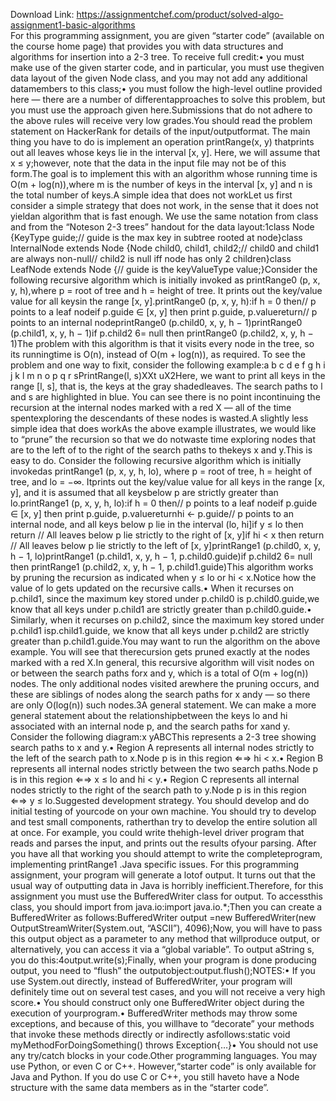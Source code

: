 Download Link: https://assignmentchef.com/product/solved-algo-assignment1-basic-algorithms
<br>
For this programming assignment, you are given “starter code” (available on the course home page) that provides you with data structures and algorithms for insertion into a 2-3 tree. To receive full credit:• you must make use of the given starter code, and in particular, you must use thegiven data layout of the given Node class, and you may not add any additional datamembers to this class;• you must follow the high-level outline provided here — there are a number of differentapproaches to solve this problem, but you must use the approach given here.Submissions that do not adhere to the above rules will receive very low grades.You should read the problem statement on HackerRank for details of the input/outputformat. The main thing you have to do is implement an operation printRange(x, y) thatprints out all leaves whose keys lie in the interval [x, y]. Here, we will assume that x ≤ y;however, note that the data in the input file may not be of this form.The goal is to implement this with an algorithm whose running time is O(m + log(n)),where m is the number of keys in the interval [x, y] and n is the total number of keys.A simple idea that does not workLet us first consider a simple strategy that does not work, in the sense that it does not yieldan algorithm that is fast enough. We use the same notation from class and from the “Noteson 2-3 trees” handout for the data layout:1class Node {KeyType guide;// guide is the max key in subtree rooted at node}class InternalNode extends Node {Node child0, child1, child2;// child0 and child1 are always non-null// child2 is null iff node has only 2 children}class LeafNode extends Node {// guide is the keyValueType value;}Consider the following recursive algorithm which is initially invoked as printRange0 (p, x, y, h),where p = root of tree and h = height of tree. It prints out the key/value value for all keysin the range [x, y].printRange0 (p, x, y, h):if h = 0 then// p points to a leaf nodeif p.guide ∈ [x, y] then print p.guide, p.valuereturn// p points to an internal nodeprintRange0 (p.child0, x, y, h − 1)printRange0 (p.child1, x, y, h − 1)if p.child2 6= null then printRange0 (p.child2, x, y, h − 1)The problem with this algorithm is that it visits every node in the tree, so its runningtime is O(n), instead of O(m + log(n)), as required. To see the problem and one way to fixit, consider the following example:a b c d e f g h i j k l m n o p q r sPrintRange(l, s)XXt uX2Here, we want to print all keys in the range [l, s], that is, the keys at the gray shadedleaves. The search paths to l and s are highlighted in blue. You can see there is no point incontinuing the recursion at the internal nodes marked with a red X — all of the time spentexploring the descendants of these nodes is wasted.A slightly less simple idea that does workAs the above example illustrates, we would like to “prune” the recursion so that we do notwaste time exploring nodes that are to the left of to the right of the search paths to thekeys x and y.This is easy to do. Consider the following recursive algorithm which is initially invokedas printRange1 (p, x, y, h, lo), where p = root of tree, h = height of tree, and lo = −∞. Itprints out the key/value value for all keys in the range [x, y], and it is assumed that all keysbelow p are strictly greater than lo.printRange1 (p, x, y, h, lo):if h = 0 then// p points to a leaf nodeif p.guide ∈ [x, y] then print p.guide, p.valuereturnhi ← p.guide// p points to an internal node, and all keys below p lie in the interval (lo, hi]if y ≤ lo then return // All leaves below p lie strictly to the right of [x, y]if hi &lt; x then return // All leaves below p lie strictly to the left of [x, y]printRange1 (p.child0, x, y, h − 1, lo)printRange1 (p.child1, x, y, h − 1, p.child0.guide)if p.child2 6= null then printRange1 (p.child2, x, y, h − 1, p.child1.guide)This algorithm works by pruning the recursion as indicated when y ≤ lo or hi &lt; x.Notice how the value of lo gets updated on the recursive calls.• When it recurses on p.child1, since the maximum key stored under p.child0 is p.child0.guide,we know that all keys under p.child1 are strictly greater than p.child0.guide.• Similarly, when it recurses on p.child2, since the maximum key stored under p.child1 isp.child1.guide, we know that all keys under p.child2 are strictly greater than p.child1.guide.You may want to run the algorithm on the above example. You will see that therecursion gets pruned exactly at the nodes marked with a red X.In general, this recursive algorithm will visit nodes on or between the search paths forx and y, which is a total of O(m + log(n)) nodes. The only additional nodes visited arewhere the pruning occurs, and these are siblings of nodes along the search paths for x andy — so there are only O(log(n)) such nodes.3A general statement. We can make a more general statement about the relationshipbetween the keys lo and hi associated with an internal node p, and the search paths for xand y. Consider the following diagram:x yABCThis represents a 2-3 tree showing search paths to x and y.• Region A represents all internal nodes strictly to the left of the search path to x.Node p is in this region ⇐⇒ hi &lt; x.• Region B represents all internal nodes strictly between the two search paths.Node p is in this region ⇐⇒ x ≤ lo and hi &lt; y.• Region C represents all internal nodes strictly to the right of the search path to y.Node p is in this region ⇐⇒ y ≤ lo.Suggested development strategy. You should develop and do initial testing of yourcode on your own machine. You should try to develop and test small components, ratherthan try to develop the entire solution all at once. For example, you could write thehigh-level driver program that reads and parses the input, and prints out the results ofyour parsing. After you have all that working you should attempt to write the completeprogram, implementing printRange1 .Java specific issues. For this programming assignment, your program will generate a lotof output. It turns out that the usual way of outputting data in Java is horribly inefficient.Therefore, for this assignment you must use the BufferedWriter class for output. To accessthis class, you should import from java.io:import java.io.*;Then you can create a BufferedWriter as follows:BufferedWriter output =new BufferedWriter(new OutputStreamWriter(System.out, “ASCII”), 4096);Now, you will have to pass this output object as a parameter to any method that willproduce output, or alternatively, you can access it via a “global variable”. To output aString s, you do this:4output.write(s);Finally, when your program is done producing output, you need to “flush” the outputobject:output.flush();NOTES:• If you use System.out directly, instead of BufferedWriter, your program will definitely time out on several test cases, and you will not receive a very high score.• You should construct only one BufferedWriter object during the execution of yourprogram.• BufferedWriter methods may throw some exceptions, and because of this, you willhave to “decorate” your methods that invoke these methods directly or indirectly asfollows:static void myMethodForDoingSomething() throws Exception{…}• You should not use any try/catch blocks in your code.Other programming languages. You may use Python, or even C or C++. However,“starter code” is only available for Java and Python. If you do use C or C++, you still haveto have a Node structure with the same data members as in the “starter code”.